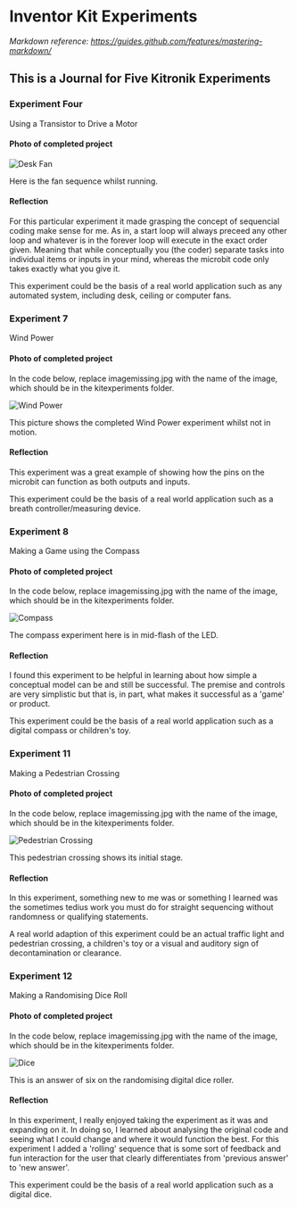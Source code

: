 # Inventor Kit Experiments

*Markdown reference: https://guides.github.com/features/mastering-markdown/*

## This is a Journal for Five Kitronik Experiments ##



### Experiment Four ###

Using a Transistor to Drive a Motor

#### Photo of completed project ####

![Desk Fan](https://user-images.githubusercontent.com/62095800/76947775-d7ae1900-6951-11ea-8106-5f3683b4a820.jpg)

Here is the fan sequence whilst running. 

#### Reflection ####

For this particular experiment it made grasping the concept of sequencial coding make sense for me. As in, a start loop will always preceed any other loop and whatever is in the forever loop will execute in the exact order given. Meaning that while conceptually you (the coder) separate tasks into individual items or inputs in your mind, whereas the microbit code only takes exactly what you give it.

This experiment could be the basis of a real world application such as any automated system, including desk, ceiling or computer fans.

### Experiment 7 ###

Wind Power

#### Photo of completed project ####
In the code below, replace imagemissing.jpg with the name of the image, which should be in the kitexperiments folder.

![Wind Power](https://user-images.githubusercontent.com/62095800/76947936-13e17980-6952-11ea-95cb-ba93d380fe5c.jpg)

This picture shows the completed Wind Power experiment whilst not in motion.

#### Reflection ####

This experiment was a great example of showing how the pins on the microbit can function as both outputs and inputs.

This experiment could be the basis of a real world application such as a breath controller/measuring device.

### Experiment 8 ###

Making a Game using the Compass

#### Photo of completed project ####
In the code below, replace imagemissing.jpg with the name of the image, which should be in the kitexperiments folder.

![Compass](https://user-images.githubusercontent.com/62095800/76947944-16dc6a00-6952-11ea-9d2d-6cbe7893237d.jpg)

The compass experiment here is in mid-flash of the LED.

#### Reflection ####

I found this experiment to be helpful in learning about how simple a conceptual model can be and still be successful. The premise and controls are very simplistic but that is, in part, what makes it successful as a 'game' or product.

This experiment could be the basis of a real world application such as a digital compass or children's toy.

### Experiment 11 ###

Making a Pedestrian Crossing

#### Photo of completed project ####
In the code below, replace imagemissing.jpg with the name of the image, which should be in the kitexperiments folder.

![Pedestrian Crossing](https://user-images.githubusercontent.com/62095800/76947967-2196ff00-6952-11ea-948e-20a92a1ca425.jpg)

This pedestrian crossing shows its initial stage. 

#### Reflection ####

In this experiment, something new to me was or something I learned was the sometimes tedius work you must do for straight sequencing without randomness or qualifying statements.

 A real world adaption of this experiment could be an actual traffic light and pedestrian crossing, a children's toy or a         visual and auditory sign of decontamination or clearance.

### Experiment 12 ###

Making a Randomising Dice Roll

#### Photo of completed project ####
In the code below, replace imagemissing.jpg with the name of the image, which should be in the kitexperiments folder.

![Dice](https://user-images.githubusercontent.com/62095800/76947977-25c31c80-6952-11ea-9720-0068bfe2242d.jpg)

This is an answer of six on the randomising digital dice roller.

#### Reflection ####

In this experiment, I really enjoyed taking the experiment as it was and expanding on it. In doing so, I learned about analysing the original code and seeing what I could change and where it would function the best. For this experiment I added a 'rolling' sequence that is some sort of feedback and fun interaction for the user that clearly differentiates from 'previous answer' to 'new answer'. 

This experiment could be the basis of a real world application such as a digital dice.

